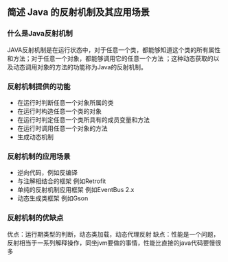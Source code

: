 ## 简述 Java 的反射机制及其应用场景
### 什么是Java反射机制
JAVA反射机制是在运行状态中，对于任意一个类，都能够知道这个类的所有属性和方法；对于任意一个对象，都能够调用它的任意一个方法
；这种动态获取的以及动态调用对象的方法的功能称为Java的反射机制。
### 反射机制提供的功能
- 在运行时判断任意一个对象所属的类
- 在运行时构造任意一个类的对象
- 在运行时判定任意一个类所具有的成员变量和方法
- 在运行时调用任意一个对象的方法
- 生成动态机制
### 反射机制的应用场景
- 逆向代码，例如反编译
- 与注解相结合的框架 例如Retrofit
- 单纯的反射机制应用框架 例如EventBus 2.x
- 动态生成类框架 例如Gson
### 反射机制的优缺点
优点：运行期类型的判断，动态类加载，动态代理反射
缺点：性能是一个问题，反射相当于一系列解释操作，同坐jvm要做的事情，性能比直接的java代码要慢很多